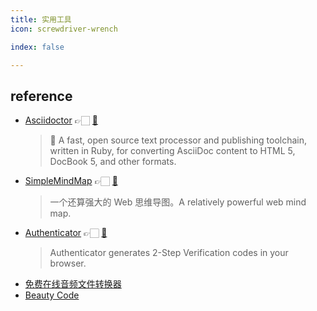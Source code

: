 ```yaml
---
title: 实用工具
icon: screwdriver-wrench

index: false

---
```


<!-- more -->

## reference

- [Asciidoctor](https://asciidoctor.org/) 👉🏻 [🐙](https://github.com/asciidoctor/asciidoctor)
    > 💎 A fast, open source text processor and publishing toolchain, written in Ruby, for converting AsciiDoc content to HTML 5, DocBook 5, and other formats.
- [SimpleMindMap](https://wanglin2.github.io/mind-map-docs/) 👉🏻 [🐙](https://github.com/wanglin2/mind-map)
    > 一个还算强大的 Web 思维导图。A relatively powerful web mind map.
- [Authenticator](https://authenticator.cc/) 👉🏻 [🐙](https://github.com/Authenticator-Extension/Authenticator)
    > Authenticator generates 2-Step Verification codes in your browser.
- [免费在线音频文件转换器](https://products.aspose.app/audio/zh-cn/conversion)
- [Beauty Code](https://beauty.codes/)

